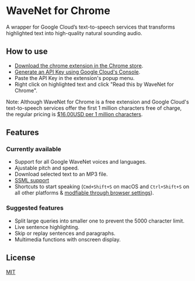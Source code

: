 # WaveNet for Chrome
A wrapper for Google Cloud’s text-to-speech services that transforms highlighted text into high-quality natural sounding audio.

## How to use
* [Download the chrome extension in the Chrome store](https://chrome.google.com/webstore/detail/wavenet-for-chrome/iefankigbnlnlaolflbcopliocibkffc).
* [Generate an API Key using Google Cloud's Console](https://www.youtube.com/watch?v=1n8xlVNWEZ0).
* Paste the API Key in the extension's popup menu.
* Right click on highlighted text and click "Read this by WaveNet for Chrome".

Note: Although WaveNet for Chrome is a free extension and Google Cloud's text-to-speech services offer the first 1 million characters free of charge, the regular pricing is [$16.00USD per 1 million characters](https://cloud.google.com/text-to-speech/pricing).

## Features
### Currently available
* Support for all Google WaveNet voices and languages.
* Ajustable pitch and speed.
* Download selected text to an MP3 file.
* [SSML support](https://developers.google.com/actions/reference/ssml)
* Shortcuts to start speaking (`Cmd+Shift+S` on macOS and `Ctrl+Shift+S` on all other platforms & [modfiable through browser settings](chrome://extensions/shortcuts)).

### Suggested features
* Split large queries into smaller one to prevent the 5000 character limit.
* Live sentence highlighting.
* Skip or replay sentences and paragraphs.
* Multimedia functions with onscreen display.

## License
[MIT](/LICENSE)

